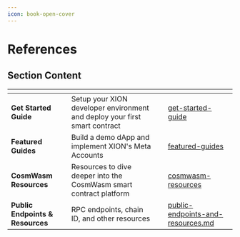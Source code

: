 ```yaml
---
icon: book-open-cover
---
```


# References

## Section Content

<table data-view="cards"><thead><tr><th></th><th></th><th></th><th data-hidden data-card-target data-type="content-ref"></th></tr></thead><tbody><tr><td><strong>Get Started Guide</strong></td><td>Setup your XION developer environment and deploy your first smart contract</td><td></td><td><a href="../featured-guides/get-started-guide/">get-started-guide</a></td></tr><tr><td><strong>Featured Guides</strong></td><td>Build a demo dApp and implement XION's Meta Accounts</td><td></td><td><a href="../featured-guides/">featured-guides</a></td></tr><tr><td><strong>CosmWasm Resources</strong></td><td>Resources to dive deeper into the CosmWasm smart contract platform</td><td></td><td><a href="cosmwasm-resources/">cosmwasm-resources</a></td></tr><tr><td><strong>Public Endpoints &#x26; Resources</strong></td><td>RPC endpoints, chain ID, and other resources</td><td></td><td><a href="public-endpoints-and-resources.md">public-endpoints-and-resources.md</a></td></tr></tbody></table>
